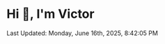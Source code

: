 <h1>Hi 👋, I'm Victor </h1>

<!--RECENT_ACTIVITY:start-->
<!--RECENT_ACTIVITY:end-->

<!--RECENT_ACTIVITY:last_update-->
Last Updated: Monday, June 16th, 2025, 8:42:05 PM
<!--RECENT_ACTIVITY:last_update_end-->
